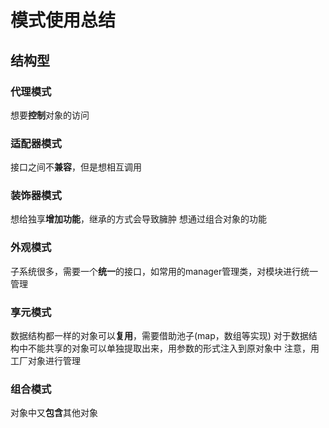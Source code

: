 # 模式使用总结
## 结构型
### 代理模式
想要**控制**对象的访问
### 适配器模式
接口之间不**兼容**，但是想相互调用
### 装饰器模式
想给独享**增加功能**，继承的方式会导致臃肿
想通过组合对象的功能
### 外观模式
子系统很多，需要一个**统一**的接口，如常用的manager管理类，对模块进行统一管理
### 享元模式
数据结构都一样的对象可以**复用**，需要借助池子(map，数组等实现)
对于数据结构中不能共享的对象可以单独提取出来，用参数的形式注入到原对象中
注意，用工厂对象进行管理
### 组合模式
对象中又**包含**其他对象